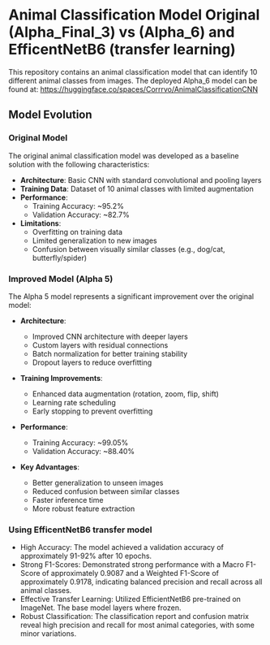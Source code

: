 # Animal Classification Model Original (Alpha_Final_3) vs (Alpha_6) and EfficentNetB6 (transfer learning)
This repository contains an animal classification model that can identify 10 different animal classes from images.
The deployed Alpha_6 model can be found at: https://huggingface.co/spaces/Corrrvo/AnimalClassificationCNN

## Model Evolution
### Original Model
The original animal classification model was developed as a baseline solution with the following characteristics:

- **Architecture**: Basic CNN with standard convolutional and pooling layers
- **Training Data**: Dataset of 10 animal classes with limited augmentation
- **Performance**:
  - Training Accuracy: ~95.2%
  - Validation Accuracy: ~82.7%
- **Limitations**:
  - Overfitting on training data
  - Limited generalization to new images
  - Confusion between visually similar classes (e.g., dog/cat, butterfly/spider)

### Improved Model (Alpha 5)
The Alpha 5 model represents a significant improvement over the original model:

- **Architecture**: 
  - Improved CNN architecture with deeper layers
  - Custom layers with residual connections
  - Batch normalization for better training stability
  - Dropout layers to reduce overfitting
  
- **Training Improvements**:
  - Enhanced data augmentation (rotation, zoom, flip, shift)
  - Learning rate scheduling
  - Early stopping to prevent overfitting
  
- **Performance**:
  - Training Accuracy: ~99.05%
  - Validation Accuracy: ~88.40%
  
- **Key Advantages**:
  - Better generalization to unseen images
  - Reduced confusion between similar classes
  - Faster inference time
  - More robust feature extraction
    
### Using EfficentNetB6 transfer model
  - High Accuracy:
The model achieved a validation accuracy of approximately 91-92% after 10 epochs.
  - Strong F1-Scores:
Demonstrated strong performance with a Macro F1-Score of approximately 0.9087 and a Weighted F1-Score of approximately 0.9178, indicating balanced precision and recall across all animal classes.
  - Effective Transfer Learning:
Utilized EfficientNetB6 pre-trained on ImageNet. The base model layers where frozen.
  - Robust Classification:
The classification report and confusion matrix reveal high precision and recall for most animal categories, with some minor variations.
